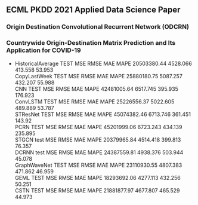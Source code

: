 ## ECML PKDD 2021 Applied Data Science Paper
### Origin Destination Convolutional Recurrent Network (ODCRN)
### Countrywide Origin-Destination Matrix Prediction and Its Application for COVID-19

* HistoricalAverage	 TEST	 MSE	 RMSE	 MAE	 MAPE	20503380.44	4528.066	413.558	53.953 <br>
CopyLastWeek	 TEST	 MSE	 RMSE	 MAE	 MAPE	25880180.75	5087.257	432.207	55.988 <br>
CNN	 TEST	 MSE	 RMSE	 MAE	 MAPE	42481005.64	6517.745	395.935	176.923 <br> 
ConvLSTM	 TEST	 MSE	 RMSE	 MAE	 MAPE	25226556.37	5022.605	489.889	53.787 <br>
STResNet	 TEST	 MSE	 RMSE	 MAE	 MAPE	45074382.46	6713.746	361.451	143.92 <br>
PCRN	 TEST	 MSE	 RMSE	 MAE	 MAPE	45201999.06	6723.243	434.139	235.895 <br>
STGCN	 test	 MSE	 RMSE	 MAE	 MAPE	20379965.84	4514.418	399.813	76.357 <br>
DCRNN	 test	 MSE	 RMSE	 MAE	 MAPE	24387559.81	4938.376	503.944	45.078 <br>
GraphWaveNet	 TEST	 MSE	 RMSE	 MAE	 MAPE	23110930.55	4807.383	471.862	46.959 <br>
GEML	 TEST	 MSE	 RMSE	 MAE	 MAPE	18293692.06	4277.113	432.256	50.251 <br>
CSTN	 TEST	 MSE	 RMSE	 MAE	 MAPE	21881877.97	4677.807	465.529	44.973 <br>
